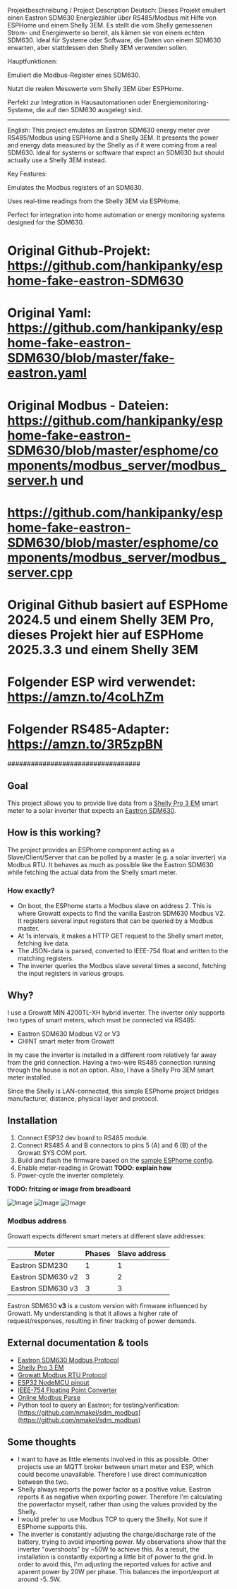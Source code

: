 Projektbeschreibung / Project Description
Deutsch:
Dieses Projekt emuliert einen Eastron SDM630 Energiezähler über RS485/Modbus mit Hilfe von ESPHome und einem Shelly 3EM. Es stellt die vom Shelly gemessenen Strom- und Energiewerte so bereit, als kämen sie von einem echten SDM630. Ideal für Systeme oder Software, die Daten von einem SDM630 erwarten, aber stattdessen den Shelly 3EM verwenden sollen.

Hauptfunktionen:

Emuliert die Modbus-Register eines SDM630.

Nutzt die realen Messwerte vom Shelly 3EM über ESPHome.

Perfekt zur Integration in Hausautomationen oder Energiemonitoring-Systeme, die auf den SDM630 ausgelegt sind.
________________________________________
English:
This project emulates an Eastron SDM630 energy meter over RS485/Modbus using ESPHome and a Shelly 3EM. It presents the power and energy data measured by the Shelly as if it were coming from a real SDM630. Ideal for systems or software that expect an SDM630 but should actually use a Shelly 3EM instead.

Key Features:

Emulates the Modbus registers of an SDM630.

Uses real-time readings from the Shelly 3EM via ESPHome.

Perfect for integration into home automation or energy monitoring systems designed for the SDM630.
# Original Github-Projekt: https://github.com/hankipanky/esphome-fake-eastron-SDM630
# Original Yaml: https://github.com/hankipanky/esphome-fake-eastron-SDM630/blob/master/fake-eastron.yaml
# Original Modbus - Dateien: https://github.com/hankipanky/esphome-fake-eastron-SDM630/blob/master/esphome/components/modbus_server/modbus_server.h und 
# https://github.com/hankipanky/esphome-fake-eastron-SDM630/blob/master/esphome/components/modbus_server/modbus_server.cpp
# Original Github basiert auf ESPHome 2024.5 und einem Shelly 3EM Pro, dieses Projekt hier auf ESPHome 2025.3.3 und einem Shelly 3EM
# Folgender ESP wird verwendet: https://amzn.to/4coLhZm
# Folgender RS485-Adapter: https://amzn.to/3R5zpBN
##################################
## Goal

This project allows you to provide live data from a [Shelly Pro 3 EM](https://www.shelly.com/en-us/products/shop/shelly-pro-3-em) smart meter to a solar inverter that expects an [Eastron SDM630](https://www.eastroneurope.com/products/view/sdm630modbus).

## How is this working?

The project provides an ESPhome component acting as a Slave/Client/Server that can be polled by a master (e.g. a solar inverter) via Modbus RTU. It behaves as much as possible like the Eastron SDM630 while fetching the actual data from the Shelly smart meter.

### How exactly?

* On boot, the ESPhome starts a Modbus slave on address 2. This is where Growatt expects to find the vanilla Eastron SDM630 Modbus V2. It registers several input registers that can be queried by a Modbus master.
* At 1s intervals, it makes a HTTP GET request to the Shelly smart meter, fetching live data.
* The JSON-data is parsed, converted to IEEE-754 float and written to the matching registers.
* The inverter queries the Modbus slave several times a second, fetching the input registers in various groups.

## Why?

I use a Growatt MIN 4200TL-XH hybrid inverter. The inverter only supports two types of smart meters, which must be connected via RS485:

* Eastron SDM630 Modbus V2 or V3
* CHINT smart meter from Growatt

In my case the inverter is installed in a different room relatively far away from the grid connection. Having a two-wire RS485 connection running through the house is not an option. Also, I have a Shelly Pro 3EM smart meter installed. 

Since the Shelly is LAN-connected, this simple ESPhome project bridges manufacturer, distance, physical layer and protocol.

## Installation

1. Connect ESP32 dev board to RS485 module.
2. Connect RS485 A and B connectors to pins 5 (A) and 6 (B) of the Growatt SYS COM port.
3. Build and flash the firmware based on the [sample ESPhome config](./fake-eastron.yaml).
4. Enable meter-reading in Growatt **TODO: explain how**
5. Power-cycle the inverter completely.

**TODO: fritzing or image from breadboard**

![Image](images/growatt-syscom.png)
![Image](images/IMG_9971.JPG)
![Image](images/IMG_9972.JPG)

### Modbus address

Growatt expects different smart meters at different slave addresses:

| Meter | Phases | Slave address |
|---------|----------|-----------------|
| Eastron SDM230 | 1 | 1 |
| Eastron SDM630 v2 | 3 | 2 |
| Eastron SDM630 v3 | 3 | 3 |

Eastron SDM630 **v3** is a custom version with firmware influenced by Growatt. My understanding is that it allows a higher rate of request/responses, resulting in finer tracking of power demands.

## External documentation & tools

* [Eastron SDM630 Modbus Protocol](docs/SDM630-Modbus_Protocol.pdf)
* [Shelly Pro 3 EM](https://shelly-api-docs.shelly.cloud/gen2/Devices/Gen2/ShellyPro3EM)
* [Growatt Modbus RTU Protocol](docs/Growatt-Inverter-Modbus-RTU-Protocol-II-V1-24-English-new.pdf)
* [ESP32 NodeMCU pinout](docs/ESP-32_NodeMCU_Developmentboard_Pinout.pdf)
* [IEEE-754 Floating Point Converter](https://www.h-schmidt.net/FloatConverter/IEEE754.html)
* [Online Modbus Parse](https://rapidscada.net/modbus/)
* Python tool to query an Eastron; for testing/verification: [https://github.com/nmakel/sdm_modbus](https://github.com/nmakel/sdm_modbus)

## Some thoughts

* I want to have as little elements involved in this as possible. Other projects use an MQTT broker between smart meter and ESP, which could become unavailable. Therefore I use direct communication between the two.
* Shelly always reports the power factor as a positive value. Eastron reports it as negative when exporting power. Therefore I'm calculating the powerfactor myself, rather than using the values provided by the Shelly.
* I would prefer to use Modbus TCP to query the Shelly. Not sure if ESPhome supports this.
* The inverter is constantly adjusting the charge/discharge rate of the battery, trying to avoid importing power. My observations show that the inverter "overshoots" by ~50W to achieve this. As a result, the installation is constantly exporting a little bit of power to the grid. In order to avoid this, I'm adjusting the reported values for active and aparent power by 20W per phase. This balances the import/export at around -5..5W.
